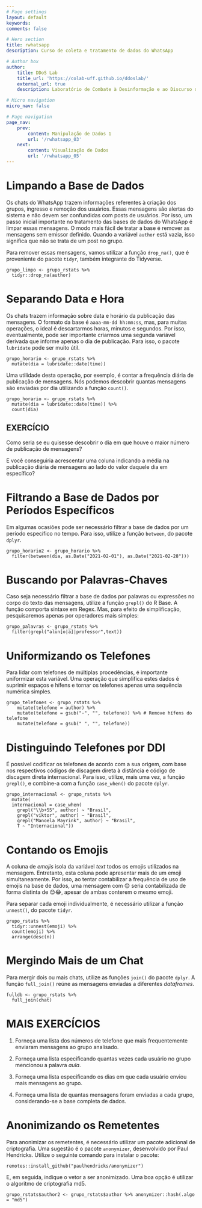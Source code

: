 ```yaml
---
# Page settings
layout: default
keywords:
comments: false

# Hero section
title: rwhatsapp
description: Curso de coleta e tratamento de dados do WhatsApp

# Author box
author:
    title: DDoS Lab
    title_url: 'https://colab-uff.github.io/ddoslab/'
    external_url: true
    description: Laboratório de Combate à Desinformação e ao Discurso de Ódio em Sistemas de Comunicação em Rede

# Micro navigation
micro_nav: false

# Page navigation
page_nav:
    prev:
        content: Manipulação de Dados 1
        url: '/rwhatsapp_03'
    next:
        content: Visualização de Dados
        url: '/rwhatsapp_05'
---
```


# Limpando a Base de Dados

Os chats do WhatsApp trazem informações referentes à criação dos grupos, ingresso e remoção dos usuários. Essas mensagens são alertas do sistema e não devem ser confundidas com posts de usuários. Por isso, um passo inicial importante no tratamento das bases de dados do WhatsApp é limpar essas mensagens. O modo mais fácil de tratar a base é remover as mensagens sem emissor definido. Quando a variável `author` está vazia, isso significa que não se trata de um post no grupo.

Para remover essas mensagens, vamos utilizar a função `drop_na()`, que é proveniente do pacote `tidyr`, também integrante do Tidyverse.

```
grupo_limpo <- grupo_rstats %>%
  tidyr::drop_na(author)
```


# Separando Data e Hora

Os chats trazem informação sobre data e horário da publicação das mensagens. O formato da base é `aaaa-mm-dd hh:mm:ss`, mas, para muitas operações, o ideal é descartarmos horas, minutos e segundos. Por isso, eventualmente, pode ser importante criarmos uma segunda variável derivada que informe apenas o dia de publicação. Para isso, o pacote `lubridate` pode ser muito útil.

```
grupo_horario <- grupo_rstats %>%
  mutate(dia = lubridate::date(time))
```

Uma utilidade desta operação, por exemplo, é contar a frequência diária de publicação de mensagens. Nós podemos descobrir quantas mensagens são enviadas por dia utilizando a função `count()`.

```
grupo_horario <- grupo_rstats %>%
  mutate(dia = lubridate::date(time)) %>% 
  count(dia)
```


## EXERCÍCIO

Como seria se eu quisesse descobrir o dia em que houve o maior número de publicação de mensagens?

E você conseguiria acrescentar uma coluna indicando a média na publicação diária de mensagens ao lado do valor daquele dia em específico?


# Filtrando a Base de Dados por Períodos Específicos

Em algumas ocasiões pode ser necessário filtrar a base de dados por um período específico no tempo. Para isso, utilize a função `between`, do pacote `dplyr`.

```
grupo_horario2 <- grupo_horario %>% 
  filter(between(dia, as.Date("2021-02-01"), as.Date("2021-02-28")))
```


# Buscando por Palavras-Chaves

Caso seja necessário filtrar a base de dados por palavras ou expressões no corpo do texto das mensagens, utilize a função `grepl()` do R Base. A função comporta sintaxe em Regex. Mas, para efeito de simplificação, pesquisaremos apenas por operadores mais simples:

```
grupo_palavras <- grupo_rstats %>% 
  filter(grepl("alun[o|a]|professor",text))
```


# Uniformizando os Telefones

Para lidar com telefones de múltiplas procedências, é importante uniformizar esta variável. Uma operação que simplifica estes dados é suprimir espaços e hífens e tornar os telefones apenas uma sequência numérica simples.

```
grupo_telefones <- grupo_rstats %>% 
    mutate(telefone = author) %>%
    mutate(telefone = gsub("-", "", telefone)) %>% # Remove hífens do telefone
    mutate(telefone = gsub(" ", "", telefone))
```


# Distinguindo Telefones por DDI

É possível codificar os telefones de acordo com a sua origem, com base nos respectivos códigos de discagem direta à distância e código de discagem direta internacional. Para isso, utilize, mais uma vez, a função `grepl()`, e combine-a com a função `case_when()` do pacote `dplyr`.

```
grupo_internacional <- grupo_rstats %>%
  mutate(
  internacional = case_when(
    grepl("\\b+55", author) ~ "Brasil",
    grepl("viktor", author) ~ "Brasil",
    grepl("Manoela Mayrink", author) ~ "Brasil",
    T ~ "Internacional"))
 ```
 
 
 # Contando os Emojis

A coluna de *emojis* isola da variável *text* todos os emojis utilizados na mensagem. Entretanto, esta coluna pode apresentar mais de um emoji simultaneamente. Por isso, ao tentar contabilizar a frequência de uso de emojis na base de dados, uma mensagem com 😊 seria contabilizada de forma distinta de 😊😂, apesar de ambas conterem o mesmo emoji.

Para separar cada emoji individualmente, é necessário utilizar a função `unnest()`, do pacote `tidyr`.


```
grupo_rstats %>%
  tidyr::unnest(emoji) %>%
  count(emoji) %>% 
  arrange(desc(n))
```
 
 
 # Mergindo Mais de um Chat

Para mergir dois ou mais chats, utilize as funções `join()` do pacote `dplyr`. A função `full_join()` reúne as mensagens enviadas a diferentes *dataframes*.

```
fulldb <- grupo_rstats %>% 
  full_join(chat)
```
 

# MAIS EXERCÍCIOS

1. Forneça uma lista dos números de telefone que mais frequentemente enviaram mensagens ao grupo analisado.

2. Forneça uma lista especificando quantas vezes cada usuário no grupo mencionou a palavra *aula*.

3. Forneça uma lista especificando os dias em que cada usuário enviou mais mensagens ao grupo.

4. Forneça uma lista de quantas mensagens foram enviadas a cada grupo, considerando-se a base completa de dados.


# Anonimizando os Remetentes

Para anonimizar os remetentes, é necessário utilizar um pacote adicional de criptografia. Uma sugestão é o pacote `anonymizer`, desenvolvido por Paul Hendricks. Utilize o seguinte comando para instalar o pacote:

```
remotes::install_github("paulhendricks/anonymizer")
```

E, em seguida, indique o vetor a ser anonimizado. Uma boa opção é utilizar o algoritmo de criptografia md5.

```
grupo_rstats$author2 <- grupo_rstats$author %>% anonymizer::hash(.algo = "md5")
```
